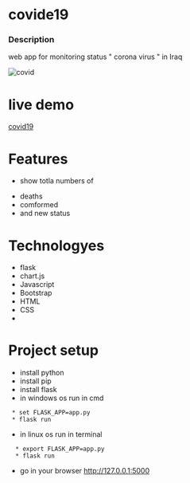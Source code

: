 # covide19
### Description
web app for monitoring status " corona virus " in Iraq

![covid](https://user-images.githubusercontent.com/30151596/117556214-1d0a3a00-b06f-11eb-822a-6c03a511d005.PNG)

# live demo
[covid19](https://covid1994.herokuapp.com/)

# Features
* show totla numbers of 
- deaths
- comformed
- and new status

# Technologyes 
* flask
* chart.js
* Javascript
* Bootstrap
* HTML
* CSS
* 
# Project setup
* install python 
* install pip
* install flask 
* in windows os run in cmd
 ```
  * set FLASK_APP=app.py 
  * flask run
 ```
* in linux os run in terminal 
```
  * export FLASK_APP=app.py
  * flask run
```
* go in your browser http://127.0.0.1:5000
